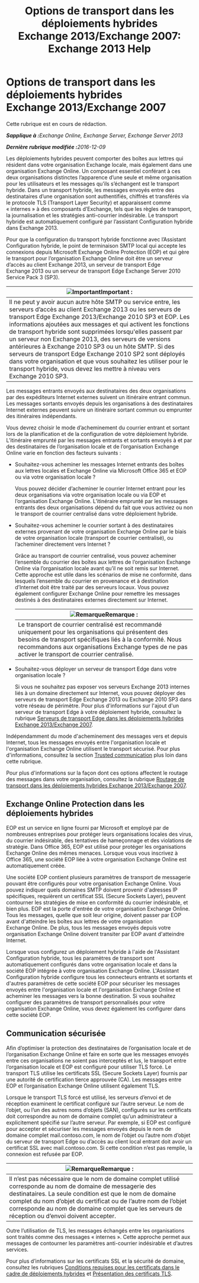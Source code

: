 ﻿---
title: 'Options de transport dans les déploiements hybrides Exchange 2013/Exchange 2007: Exchange 2013 Help'
TOCTitle: Options de transport dans les déploiements hybrides Exchange 2013/Exchange 2007
ms:assetid: 92d9e3ca-8d79-4872-9ff7-0067fcdbd434
ms:mtpsurl: https://technet.microsoft.com/fr-fr/library/Dn151301(v=EXCHG.150)
ms:contentKeyID: 54651606
ms.date: 01/10/2018
mtps_version: v=EXCHG.150
ms.translationtype: HT
---

# Options de transport dans les déploiements hybrides Exchange 2013/Exchange 2007

Cette rubrique est en cours de rédaction.  

_<strong>Sapplique à :</strong>Exchange Online, Exchange Server, Exchange Server 2013_

_<strong>Dernière rubrique modifiée :</strong>2016-12-09_

Les déploiements hybrides peuvent comporter des boîtes aux lettres qui résident dans votre organisation Exchange locale, mais également dans une organisation Exchange Online. Un composant essentiel conférant à ces deux organisations distinctes l’apparence d’une seule et même organisation pour les utilisateurs et les messages qu’ils s’échangent est le transport hybride. Dans un transport hybride, les messages envoyés entre des destinataires d’une organisation sont authentifiés, chiffrés et transférés via le protocole TLS (Transport Layer Security) et apparaissent comme « internes » à des composants d’Exchange, tels que les règles de transport, la journalisation et les stratégies anti-courrier indésirable. Le transport hybride est automatiquement configuré par l’assistant Configuration hybride dans Exchange 2013.

Pour que la configuration du transport hybride fonctionne avec l’Assistant Configuration hybride, le point de terminaison SMTP local qui accepte les connexions depuis Microsoft Exchange Online Protection (EOP) et qui gère le transport pour l’organisation Exchange Online doit être un serveur d’accès au client Exchange 2013, un serveur de transport Edge Exchange 2013 ou un serveur de transport Edge Exchange Server 2010 Service Pack 3 (SP3).

<table>
<thead>
<tr class="header">
<th><img src="images/Dn151301.important(EXCHG.150).gif" title="Important" alt="Important" />Important :</th>
</tr>
</thead>
<tbody>
<tr class="odd">
<td>Il ne peut y avoir aucun autre hôte SMTP ou service entre, les serveurs d’accès au client Exchange 2013 ou les serveurs de transport Edge Exchange 2013/Exchange 2010 SP3 et EOP. Les informations ajoutées aux messages et qui activent les fonctions de transport hybride sont supprimées lorsqu'elles passent par un serveur non Exchange 2013, des serveurs de versions antérieures à Exchange 2010 SP3 ou un hôte SMTP. Si des serveurs de transport Edge Exchange 2010 SP2 sont déployés dans votre organisation et que vous souhaitez les utiliser pour le transport hybride, vous devez les mettre à niveau vers Exchange 2010 SP3.</td>
</tr>
</tbody>
</table>


Les messages entrants envoyés aux destinataires des deux organisations par des expéditeurs Internet externes suivent un itinéraire entrant commun. Les messages sortants envoyés depuis les organisations à des destinataires Internet externes peuvent suivre un itinéraire sortant commun ou emprunter des itinéraires indépendants.

Vous devrez choisir le mode d’acheminement du courrier entrant et sortant lors de la planification et de la configuration de votre déploiement hybride. L’itinéraire emprunté par les messages entrants et sortants envoyés à et par des destinataires de l’organisation locale et de l’organisation Exchange Online varie en fonction des facteurs suivants :

  - Souhaitez-vous acheminer les messages Internet entrants des boîtes aux lettres locales et Exchange Online via Microsoft Office 365 et EOP ou via votre organisation locale ?
    
    Vous pouvez décider d’acheminer le courrier Internet entrant pour les deux organisations via votre organisation locale ou via EOP et l’organisation Exchange Online. L’itinéraire emprunté par les messages entrants des deux organisations dépend du fait que vous activiez ou non le transport de courrier centralisé dans votre déploiement hybride.

  - Souhaitez-vous acheminer le courrier sortant à des destinataires externes provenant de votre organisation Exchange Online par le biais de votre organisation locale (transport de courrier centralisé), ou l’acheminer directement vers Internet ?
    
    Grâce au transport de courrier centralisé, vous pouvez acheminer l’ensemble du courrier des boîtes aux lettres de l’organisation Exchange Online via l’organisation locale avant qu’il ne soit remis sur Internet. Cette approche est utile dans les scénarios de mise ne conformité, dans lesquels l’ensemble du courrier en provenance et à destination d’Internet doit être traité par des serveurs locaux. Vous pouvez également configurer Exchange Online pour remettre les messages destinés à des destinataires externes directement sur Internet.
    
    <table>
    <thead>
    <tr class="header">
    <th><img src="images/Dn986544.note(EXCHG.150).gif" title="Remarque" alt="Remarque" />Remarque :</th>
    </tr>
    </thead>
    <tbody>
    <tr class="odd">
    <td>Le transport de courrier centralisé est recommandé uniquement pour les organisations qui présentent des besoins de transport spécifiques liés à la conformité. Nous recommandons aux organisations Exchange types de ne pas activer le transport de courrier centralisé.</td>
    </tr>
    </tbody>
    </table>


  - Souhaitez-vous déployer un serveur de transport Edge dans votre organisation locale ?
    
    Si vous ne souhaitez pas exposer vos serveurs Exchange 2013 internes liés à un domaine directement sur Internet, vous pouvez déployer des serveurs de transport Edge Exchange 2013 ou Exchange 2010 SP3 dans votre réseau de périmètre. Pour plus d'informations sur l'ajout d'un serveur de transport Edge à votre déploiement hybride, consultez la rubrique [Serveurs de transport Edge dans les déploiements hybrides Exchange 2013/Exchange 2007](edge-transport-servers-in-exchange-2013-exchange-2007-hybrid-deployments-exchange-2013-help.md).

Indépendamment du mode d'acheminement des messages vers et depuis Internet, tous les messages envoyés entre l'organisation locale et l'organisation Exchange Online utilisent le transport sécurisé. Pour plus d'informations, consultez la section [Trusted communication](transport-options-in-exchange-hybrid-deployments-exchange-2013-help.md) plus loin dans cette rubrique.

Pour plus d'informations sur la façon dont ces options affectent le routage des messages dans votre organisation, consultez la rubrique [Routage de transport dans les déploiements hybrides Exchange 2013/Exchange 2007](transport-routing-in-exchange-2013-exchange-2007-hybrid-deployments-exchange-2013-help.md).

## Exchange Online Protection dans les déploiements hybrides

EOP est un service en ligne fourni par Microsoft et employé par de nombreuses entreprises pour protéger leurs organisations locales des virus, du courrier indésirable, des tentatives de hameçonnage et des violations de stratégie. Dans Office 365, EOP est utilisé pour protéger les organisations Exchange Online des mêmes menaces. Lorsque vous vous inscrivez à Office 365, une société EOP liée à votre organisation Exchange Online est automatiquement créée.

Une société EOP contient plusieurs paramètres de transport de messagerie pouvant être configurés pour votre organisation Exchange Online. Vous pouvez indiquer quels domaines SMTP doivent provenir d'adresses IP spécifiques, requièrent un certificat SSL (Secure Sockets Layer), peuvent contourner les stratégies de mise en conformité du courrier indésirable, et bien plus. EOP est la porte d'entrée de votre organisation Exchange Online. Tous les messages, quelle que soit leur origine, doivent passer par EOP avant d'atteindre les boîtes aux lettres de votre organisation Exchange Online. De plus, tous les messages envoyés depuis votre organisation Exchange Online doivent transiter par EOP avant d'atteindre Internet.

Lorsque vous configurez un déploiement hybride à l'aide de l'Assistant Configuration hybride, tous les paramètres de transport sont automatiquement configurés dans votre organisation locale et dans la société EOP intégrée à votre organisation Exchange Online. L'Assistant Configuration hybride configure tous les connecteurs entrants et sortants et d'autres paramètres de cette société EOP pour sécuriser les messages envoyés entre l'organisation locale et l'organisation Exchange Online et acheminer les messages vers la bonne destination. Si vous souhaitez configurer des paramètres de transport personnalisés pour votre organisation Exchange Online, vous devez également les configurer dans cette société EOP.

## Communication sécurisée

Afin d’optimiser la protection des destinataires de l’organisation locale et de l’organisation Exchange Online et faire en sorte que les messages envoyés entre ces organisations ne soient pas interceptés et lus, le transport entre l’organisation locale et EOP est configuré pour utiliser TLS forcé. Le transport TLS utilise les certificats SSL (Secure Sockets Layer) fournis par une autorité de certification tierce approuvée (CA). Les messages entre EOP et l’organisation Exchange Online utilisent également TLS.

Lorsque le transport TLS forcé est utilisé, les serveurs d’envoi et de réception examinent le certificat configuré sur l’autre serveur. Le nom de l’objet, ou l’un des autres noms d’objets (SAN), configurés sur les certificats doit correspondre au nom de domaine complet qu’un administrateur a explicitement spécifié sur l’autre serveur. Par exemple, si EOP est configuré pour accepter et sécuriser les messages envoyés depuis le nom de domaine complet mail.contoso.com, le nom de l’objet ou l’autre nom d’objet du serveur de transport Edge ou d’accès au client local entrant doit avoir un certificat SSL avec mail.contoso.com. Si cette condition n’est pas remplie, la connexion est refusée par EOP.

<table>
<thead>
<tr class="header">
<th><img src="images/Dn986544.note(EXCHG.150).gif" title="Remarque" alt="Remarque" />Remarque :</th>
</tr>
</thead>
<tbody>
<tr class="odd">
<td>Il n’est pas nécessaire que le nom de domaine complet utilisé corresponde au nom de domaine de messagerie des destinataires. La seule condition est que le nom de domaine complet du nom d’objet du certificat ou de l’autre nom de l’objet corresponde au nom de domaine complet que les serveurs de réception ou d’envoi doivent accepter.</td>
</tr>
</tbody>
</table>


Outre l’utilisation de TLS, les messages échangés entre les organisations sont traités comme des messages « internes ». Cette approche permet aux messages de contourner les paramètres anti-courrier indésirable et d’autres services.

Pour plus d’informations sur les certificats SSL et la sécurité de domaine, consultez les rubriques [Conditions requises pour les certificats dans le cadre de déploiements hybrides](certificate-requirements-for-hybrid-deployments-exchange-2013-help.md) et [Présentation des certificats TLS](http://go.microsoft.com/fwlink/p/?linkid=187237).

